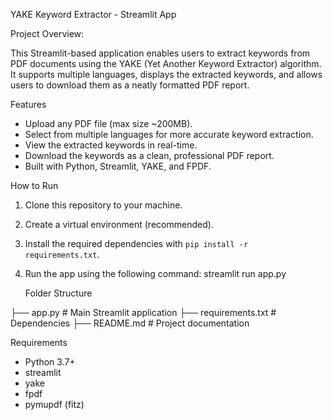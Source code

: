 YAKE Keyword Extractor - Streamlit App

 Project Overview:
 
This Streamlit-based application enables users to extract keywords from PDF documents using the YAKE (Yet Another Keyword Extractor) algorithm.
It supports multiple languages, displays the extracted keywords, and allows users to download them as a neatly formatted PDF report.

 Features
 
- Upload any PDF file (max size ~200MB).
- Select from multiple languages for more accurate keyword extraction.
- View the extracted keywords in real-time.
- Download the keywords as a clean, professional PDF report.
- Built with Python, Streamlit, YAKE, and FPDF.
  
 How to Run
1. Clone this repository to your machine.
2. Create a virtual environment (recommended).
3. Install the required dependencies with `pip install -r requirements.txt`.
4. Run the app using the following command:
   streamlit run app.py
   
   Folder Structure

├── app.py                  # Main Streamlit application
├── requirements.txt        # Dependencies
├── README.md               # Project documentation

  Requirements
- Python 3.7+
- streamlit
- yake
- fpdf
- pymupdf (fitz)

